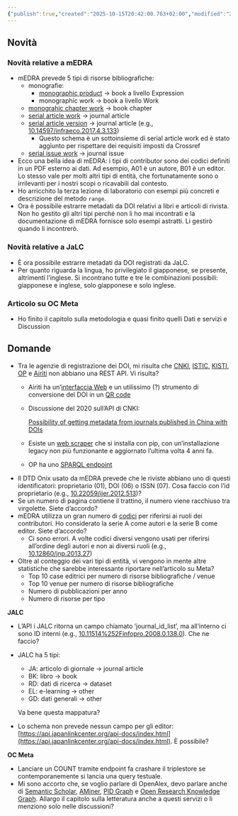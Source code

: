 ```yaml
---
{"publish":true,"created":"2025-10-15T20:42:00.763+02:00","modified":"2025-10-15T19:39:06.000+02:00","cssclasses":""}
---
```



## Novità

### Novità relative a mEDRA

- mEDRA prevede 5 tipi di risorse bibliografiche:
    - monografie:
        - [monographic product](https://www.medra.org/stdoc/en/041110_monographic_doi_metadata_p.pdf) → book a livello Expression
        - monographic work → book a livello Work
    - [monograhic chapter work](https://www.medra.org/stdoc/en/041110_monograph_chapter_doi_metadata.pdf) → book chapter
    - [serial article work](https://www.medra.org/stdoc/en/041110_serial_article_doi_metadata.pdf) → journal article
    - [serial article version](https://www.medra.org/stdoc/en/mEDRA_ONIXSerialArticleVersion_2.0_CR_AP_EN_v1.5.pdf) → journal article (e.g., [10.14597/infraeco.2017.4.3.133](https://api.medra.org/metadata/10.14597/infraeco.2017.4.3.133))
        - Questo schema è un sottoinsieme di serial article work ed è stato aggiunto per rispettare dei requisiti imposti da Crossref
    - [serial issue work](https://www.medra.org/stdoc/en/041110_serial_issue_doi_metadata.pdf) → journal issue
- Ecco una bella idea di mEDRA: i tipi di contributor sono dei codici definiti in un PDF esterno ai dati. Ad esempio, A01 è un autore, B01 è un editor. Lo stesso vale per molti altri tipi di entità, che fortunatamente sono o irrilevanti per i nostri scopi o ricavabili dal contesto.
- Ho arricchito la terza lezione di laboratorio con esempi più concreti e descrizione del metodo `range`.
- Ora è possibile estrarre metadati da DOI relativi a libri e articoli di rivista. Non ho gestito gli altri tipi perché non li ho mai incontrati e la documentazione di mEDRA fornisce solo esempi astratti. Li gestirò quando li incontrerò.

### Novità relative a JaLC

- È ora possibile estrarre metadati da DOI registrati da JaLC.
- Per quanto riguarda la lingua, ho privilegiato il giapponese, se presente, altrimenti l’inglese. Si incontrano tutte e tre le combinazioni possibili: giapponese e inglese, solo giapponese e solo inglese.

### Articolo su OC Meta

- Ho finito il capitolo sulla metodologia e quasi finito quelli Dati e servizi e Discussion

## Domande

- Tra le agenzie di registrazione dei DOI, mi risulta che [CNKI](http://eng.oversea.cnki.net/), [ISTIC](http://www.chinadoi.cn/), [KISTI](http://www.kisti.re.kr/eng/), [OP](https://op.europa.eu/en/home) e [Airiti](http://doi.airiti.com/) non abbiano una REST API. Vi risulta?
    - Airiti ha un’[interfaccia Web](http://doi.airiti.com/DOIService/DOIObject) e un utilissimo (?) strumento di conversione del DOI in un [QR code](http://doi.airiti.com/DOIService/DOIQRCode)
    - Discussione del 2020 sull’API di CNKI:
        
        [Possibility of getting metadata from journals published in China with DOIs](https://forums.zotero.org/discussion/83483/possibility-of-getting-metadata-from-journals-published-in-china-with-dois)
        
    - Esiste un [web scraper](https://github.com/1049451037/MagicCNKI) che si installa con pip, con un’installazione legacy non più funzionante e aggiornato l’ultima volta 4 anni fa.
    - OP ha uno [SPARQL endpoint](https://op.europa.eu/en/web/webtools/linked-data-and-sparql)
- Il DTD Onix usato da mEDRA prevede che le riviste abbiano uno di questi identificatori: proprietario (01), DOI (06) o ISSN (07). Cosa faccio con l’id proprietario (e.g., [10.22059/ijer.2012.513](https://api.medra.org/metadata/10.22059/ijer.2012.513))?
- Se un numero di pagina contiene il trattino, il numero viene racchiuso tra virgolette. Siete d’accordo?
- mEDRA utilizza un gran numero di [codici](https://www.medra.org/stdoc/onix-codelist-17.htm) per riferirsi ai ruoli dei contributori. Ho considerato la serie A come autori e la serie B come editor. Siete d’accordo?
    - Ci sono errori. A volte codici diversi vengono usati per riferirsi all’ordine degli autori e non ai diversi ruoli (e.g., [10.12860/jnp.2013.27](https://api.medra.org/metadata/10.12860/jnp.2013.27))
- Oltre al conteggio dei vari tipi di entità, vi vengono in mente altre statistiche che sarebbe interessante riportare nell’articolo su Meta?
    - Top 10 case editrici per numero di risorse bibliografiche / venue
    - Top 10 venue per numero di risorse bibliografiche
    - Numero di pubblicazioni per anno
    - Numero di risorse per tipo

**JALC**

- L’API i JALC ritorna un campo chiamato ‘journal_id_list’, ma all’interno ci sono ID interni (e.g., [10.11514%252Finfopro.2008.0.138.0](https://api.japanlinkcenter.org/dois/10.11514%252Finfopro.2008.0.138.0)). Che ne faccio?
- JALC ha 5 tipi:
    - JA: articolo di giornale → journal article
    - BK: libro → book
    - RD: dati di ricerca → dataset
    - EL: e-learning → other
    - GD: dati generali → other
    
    Va bene questa mappatura?
    
- Lo schema non prevede nessun campo per gli editor: [https://api.japanlinkcenter.org/api-docs/index.html](https://api.japanlinkcenter.org/api-docs/index.html). È possibile?

**OC Meta**

- Lanciare un COUNT tramite endpoint fa crashare il triplestore se contemporanemente si lancia una query testuale.
- Mi sono accorto che, se voglio parlare di OpenAlex, devo parlare anche di [Semantic Scholar](https://www.semanticscholar.org/), [AMiner](https://www.aminer.org/), [PID Graph](https://www.project-freya.eu/en/pid-graph/the-pid-graph) e [Open Research Knowledge Graph](https://orkg.org/). Allargo il capitolo sulla letteratura anche a questi servizi o li menziono solo nelle discussioni?